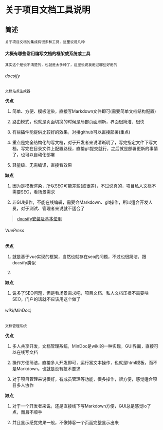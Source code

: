 <!--
 * @Description: 关于项目文档工具说明
 * @Date: 2019-09-07 13:19:41
 * @LastEditors: phoebus
 * @LastEditTime: 2019-09-07 14:03:40
 -->
# 关于项目文档工具说明

## 简述

	关于项目文档的集成有很多种工具，这里说说几种

#### 大概有哪些常用编写文档的框架或系统或工具

	其实这个是说不清楚的，也就是太多种了，这里说说我用过哪些好用的

###### docsify

	文档站点生成器

**优点**

1.  简单、方便、模板渲染，直接写Markdown文件即可(需要简单文档结构配置)

2. 路由模式，也就是页面切换的时候是局部页面刷新，界面很简洁、很快

3. 有些插件能提供比较好的效果，对接github可以直接部署(重点)

4. 重点是完全结构化的写文档，对于开发者来说清晰明了，写完指定文件下写文档，写完在目录文件上配置路径，直接git提交就行，之后就是部署更新的事情了，也可以自动化部署

5. 轻量级、无需编译，直接看效果

**缺点**

1. 因为是模板渲染，所以SEO可能差些(或很差)，不过说真的，项目私人文档不需要SEO，看场景需求

2. 非GUI操作，不能在线编辑，需要会Markdown、git操作，所以适合开发人员，对于测试、管理者来说就不适合了

> [docsify安装及基本使用](知识笔记/工具/docsify/docsify安装及基本使用.md)

###### VuePress

**优点**

1. 就是基于vue实现的框架，当然也就存在seo的问题，不过也很简洁，跟docsify类似

2. 

**缺点**

1. 说多了SEO问题，但是看场景需求吧，项目文档、私人文档压根不需要啥SEO，门户的话就不应该用这个做了



###### wiki(MinDoc)

	文档管理系统

**优点**

1. 多人共享开发，文档管理系统，MinDoc是wiki的一种实现，GUI界面，直接可以在线写文档

2. 操作方便简洁，直接多人开发即可，运行富文本操作，也就是html模板，而不是Markdown，也就是没有技术要求

3. 对于项目管理来说很好，有成员管理等功能，很多操作，很方便，感觉适合项目多人协作

**缺点**

1. 对于一个开发者来说，还是直接线下写Markdown方便，GUI总是感觉lo了点，而且不顺手

2. 并且显示感觉效果一般，不像博客一个页面完整显示出来
